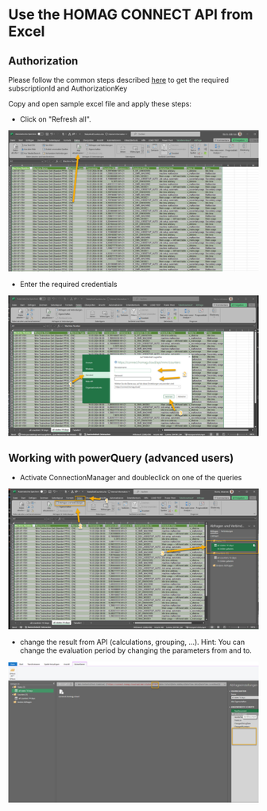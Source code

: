 # Use the HOMAG CONNECT API from Excel

## Authorization

Please follow the common steps described [here](./../../../../Documentation/Authentication/Readme.md) to get the required subscriptionId and AuthorizationKey

Copy and open sample excel file and apply these steps:

- Click on "Refresh all".

![alt text](DataSourceExcel_01.jpg)

- Enter the required credentials

![alt text](DataSourceExcel_02.jpg)

## Working with powerQuery (advanced users)

- Activate ConnectionManager and doubleclick on one of the queries

![alt text](powerQuery_01.jpg)

- change the result from API (calculations, grouping, ...). Hint: You can change the evaluation period by changing the parameters from and to.

![alt text](powerQuery_02.jpg)